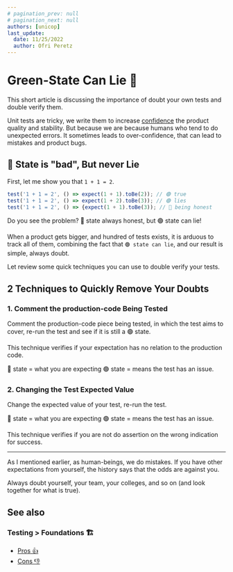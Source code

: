 ```yaml
---
# pagination_prev: null
# pagination_next: null
authors: [unicop]
last_update:
  date: 11/25/2022
  author: Ofri Peretz
---
```


# Green-State Can Lie 🤥

This short article is discussing the importance of doubt your own tests and double verify them.

Unit tests are tricky, we write them to increase [confidence](./pros.md#confidence) the product quality and stability.
But because we are because humans who tend to do unexpected errors. It sometimes leads to over-confidence, that can lead to mistakes and product bugs.

<!-- arrogance -->

## 🔴 State is "bad", But never Lie

First, let me show you that `1 + 1 = 2`.

```ts
test('1 + 1 = 2', () => expect(1 + 1).toBe(2)); // 🟢 true
test('1 + 1 = 2', () => expect(1 + 2).toBe(3)); // 🟢 lies
test('1 + 1 = 2', () => {expect(1 + 1).toBe(3)); // 🔴 being honest

```

Do you see the problem? 🔴 state always honest, but 🟢 state can lie!

When a product gets bigger, and hundred of tests exists, it is arduous to track all of them, combining the fact that `🟢 state can lie`, and our result is simple, always doubt.

Let review some quick techniques you can use to double verify your tests.

## 2 Techniques to Quickly Remove Your Doubts

### 1. Comment the production-code Being Tested

Comment the production-code piece being tested, in which the test aims to cover, re-run the test and see if it is still a 🟢 state.

This technique verifies if your expectation has no relation to the production code.

🔴 state = what you are expecting
🟢 state = means the test has an issue.

### 2. Changing the Test Expected Value

Change the expected value of your test, re-run the test.

🔴 state = what you are expecting
🟢 state = means the test has an issue.

This technique verifies if you are not do assertion on the wrong indication for success.

---

As I mentioned earlier, as human-beings, we do mistakes.
If you have other expectations from yourself, the history says that the odds are against you.

Always doubt yourself, your team, your colleges, and so on (and look together for what is true).

## See also

### Testing > Foundations 🏗️

- [Pros 👍](./pros.md)
- [Cons 👎](./cons.md)
